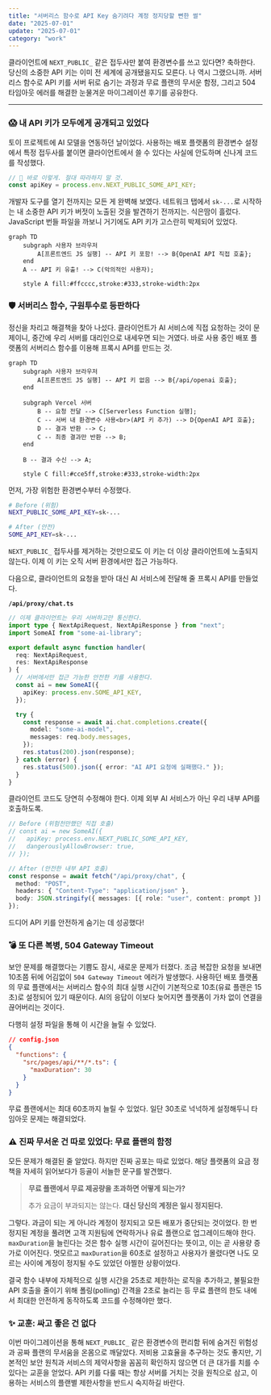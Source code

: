 ```yaml
---
title: "서버리스 함수로 API Key 숨기려다 계정 정지당할 뻔한 썰"
date: "2025-07-01"
update: "2025-07-01"
category: "work"
---
```


클라이언트에 `NEXT_PUBLIC_` 같은 접두사만 붙여 환경변수를 쓰고 있다면? 축하한다. 당신의 소중한 API 키는 이미 전 세계에 공개됐을지도 모른다. 나 역시 그랬으니까. 서버리스 함수로 API 키를 서버 뒤로 숨기는 과정과 무료 플랜의 무서운 함정, 그리고 504 타임아웃 에러를 해결한 눈물겨운 마이그레이션 후기를 공유한다.

---

### 😱 내 API 키가 모두에게 공개되고 있었다

토이 프로젝트에 AI 모델을 연동하던 날이었다. 사용하는 배포 플랫폼의 환경변수 설정에서 특정 접두사를 붙이면 클라이언트에서 쓸 수 있다는 사실에 안도하며 신나게 코드를 작성했다.

```javascript
// 🚨 바로 이렇게. 절대 따라하지 말 것.
const apiKey = process.env.NEXT_PUBLIC_SOME_API_KEY;
```

개발자 도구를 열기 전까지는 모든 게 완벽해 보였다. 네트워크 탭에서 `sk-...`로 시작하는 내 소중한 API 키가 버젓이 노출된 것을 발견하기 전까지는. 식은땀이 흘렀다. JavaScript 번들 파일을 까보니 거기에도 API 키가 고스란히 박제되어 있었다.

```mermaid
graph TD
    subgraph 사용자 브라우저
        A[프론트엔드 JS 실행] -- API 키 포함! --> B{OpenAI API 직접 호출};
    end
    A -- API 키 유출! --> C(악의적인 사용자);

    style A fill:#ffcccc,stroke:#333,stroke-width:2px
```

### 🛡️ 서버리스 함수, 구원투수로 등판하다

정신을 차리고 해결책을 찾아 나섰다. 클라이언트가 AI 서비스에 직접 요청하는 것이 문제이니, 중간에 우리 서버를 대리인으로 내세우면 되는 거였다. 바로 사용 중인 배포 플랫폼의 서버리스 함수를 이용해 프록시 API를 만드는 것.

```mermaid
graph TD
    subgraph 사용자 브라우저
        A[프론트엔드 JS 실행] -- API 키 없음 --> B{/api/openai 호출};
    end

    subgraph Vercel 서버
        B -- 요청 전달 --> C[Serverless Function 실행];
        C -- 서버 내 환경변수 사용<br>(API 키 추가) --> D{OpenAI API 호출};
        D -- 결과 반환 --> C;
        C -- 최종 결과만 반환 --> B;
    end

    B -- 결과 수신 --> A;

    style C fill:#cce5ff,stroke:#333,stroke-width:2px
```

먼저, 가장 위험한 환경변수부터 수정했다.

```bash
# Before (위험)
NEXT_PUBLIC_SOME_API_KEY=sk-...

# After (안전)
SOME_API_KEY=sk-...
```

`NEXT_PUBLIC_` 접두사를 제거하는 것만으로도 이 키는 더 이상 클라이언트에 노출되지 않는다. 이제 이 키는 오직 서버 환경에서만 접근 가능하다.

다음으로, 클라이언트의 요청을 받아 대신 AI 서비스에 전달해 줄 프록시 API를 만들었다.

**`/api/proxy/chat.ts`**

```typescript
// 이제 클라이언트는 우리 서버하고만 통신한다.
import type { NextApiRequest, NextApiResponse } from "next";
import SomeAI from "some-ai-library";

export default async function handler(
  req: NextApiRequest,
  res: NextApiResponse
) {
  // 서버에서만 접근 가능한 안전한 키를 사용한다.
  const ai = new SomeAI({
    apiKey: process.env.SOME_API_KEY,
  });

  try {
    const response = await ai.chat.completions.create({
      model: "some-ai-model",
      messages: req.body.messages,
    });
    res.status(200).json(response);
  } catch (error) {
    res.status(500).json({ error: "AI API 요청에 실패했다." });
  }
}
```

클라이언트 코드도 당연히 수정해야 한다. 이제 외부 AI 서비스가 아닌 우리 내부 API를 호출하도록.

```typescript
// Before (위험천만했던 직접 호출)
// const ai = new SomeAI({
//   apiKey: process.env.NEXT_PUBLIC_SOME_API_KEY,
//   dangerouslyAllowBrowser: true,
// });

// After (안전한 내부 API 호출)
const response = await fetch("/api/proxy/chat", {
  method: "POST",
  headers: { "Content-Type": "application/json" },
  body: JSON.stringify({ messages: [{ role: "user", content: prompt }] }),
});
```

드디어 API 키를 안전하게 숨기는 데 성공했다!

### 💣 또 다른 복병, 504 Gateway Timeout

보안 문제를 해결했다는 기쁨도 잠시, 새로운 문제가 터졌다. 조금 복잡한 요청을 보내면 10초쯤 뒤에 어김없이 `504 Gateway Timeout` 에러가 발생했다. 사용하던 배포 플랫폼의 무료 플랜에서는 서버리스 함수의 최대 실행 시간이 기본적으로 10초(유료 플랜은 15초)로 설정되어 있기 때문이다. AI의 응답이 이보다 늦어지면 플랫폼이 가차 없이 연결을 끊어버리는 것이다.

다행히 설정 파일을 통해 이 시간을 늘릴 수 있었다.

```json
// config.json
{
  "functions": {
    "src/pages/api/**/*.ts": {
      "maxDuration": 30
    }
  }
}
```

무료 플랜에서는 최대 60초까지 늘릴 수 있었다. 일단 30초로 넉넉하게 설정해두니 타임아웃 문제는 해결되었다.

### ⚠️ 진짜 무서운 건 따로 있었다: 무료 플랜의 함정

모든 문제가 해결된 줄 알았다. 하지만 진짜 공포는 따로 있었다. 해당 플랫폼의 요금 정책을 자세히 읽어보다가 등골이 서늘한 문구를 발견했다.

> **무료 플랜에서 무료 제공량을 초과하면 어떻게 되는가?**
>
> 추가 요금이 부과되지는 않는다. **대신 당신의 계정은 일시 정지된다.**

그렇다. 과금이 되는 게 아니라 계정이 정지되고 모든 배포가 중단되는 것이었다. 한 번 정지된 계정을 풀려면 고객 지원팀에 연락하거나 유료 플랜으로 업그레이드해야 한다. `maxDuration`을 늘린다는 것은 함수 실행 시간이 길어진다는 뜻이고, 이는 곧 사용량 증가로 이어진다. 멋모르고 `maxDuration`을 60초로 설정하고 사용자가 몰렸다면 나도 모르는 사이에 계정이 정지될 수도 있었던 아찔한 상황이었다.

결국 함수 내부에 자체적으로 실행 시간을 25초로 제한하는 로직을 추가하고, 불필요한 API 호출을 줄이기 위해 폴링(polling) 간격을 2초로 늘리는 등 무료 플랜의 한도 내에서 최대한 안전하게 동작하도록 코드를 수정해야만 했다.

### ✨ 교훈: 싸고 좋은 건 없다

이번 마이그레이션을 통해 `NEXT_PUBLIC_` 같은 환경변수의 편리함 뒤에 숨겨진 위험성과 공짜 플랜의 무서움을 온몸으로 깨달았다. 저비용 고효율을 추구하는 것도 좋지만, 기본적인 보안 원칙과 서비스의 제약사항을 꼼꼼히 확인하지 않으면 더 큰 대가를 치를 수 있다는 교훈을 얻었다. API 키를 다룰 때는 항상 서버를 거치는 것을 원칙으로 삼고, 이용하는 서비스의 플랜별 제한사항을 반드시 숙지하길 바란다.

